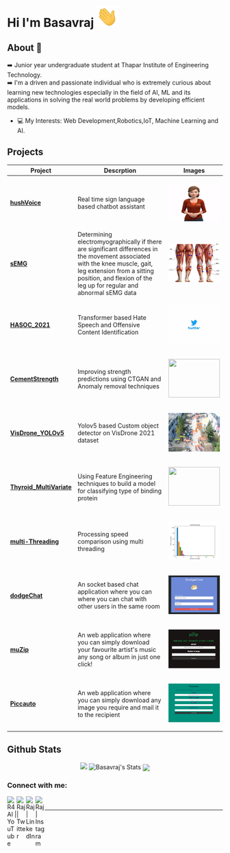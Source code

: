 # Hi I'm Basavraj <img src="https://raw.githubusercontent.com/ABSphreak/ABSphreak/master/gifs/Hi.gif" width="50px">

<!-- ![](https://activity-graph.herokuapp.com/graph?username=basavraj-chinagundi&theme=react-dark&hide_border=true&area=true) -->

## About 🚀
:arrow_right: Junior year undergraduate student at Thapar Institute of Engineering Technology.<br>
:arrow_right: I'm a driven and passionate individual who is extremely curious about learning new technologies especially in the field of AI, ML and its applications in solving the real world problems by developing efficient models.

- 💻 My Interests: Web Development,Robotics,IoT, Machine Learning and AI.


## Projects

|Project | Descrption | Images |
|--|--|--|
|**[hushVoice](https://github.com/ritikrajdev/hackmit)**| Real time sign language based chatbot assistant|<p align="center"><img src="https://github.com/basavraj-chinagundi/hackmit/blob/main/iLoveYou.gif" height="90" width="120"></p>|
|**[sEMG](https://github.com/basavraj-chinagundi/sEMG-classification)**| Determining electromyographically if there are significant differences in the movement associated with the knee muscle, gait, leg extension from a sitting position, and flexion of the leg up for regular and abnormal sEMG data|<p align="center"><img src="https://github.com/basavraj-chinagundi/sEMG-classification/blob/main/The-placement-of-16-surface-EMG-sensors-and-two-accelerometers-over-lower-extremity.png" height="90" width="120"></p>|
|**[HASOC_2021](https://github.com/basavraj-chinagundi/HASOC_2021)**|Transformer based Hate Speech and Offensive Content Identification|<p align="center"><img src="https://github.com/basavraj-chinagundi/HASOC_2021/blob/main/2.gif"  height="90" width="120"></p>|
|**[CementStrength](https://github.com/basavraj-chinagundi/Cement_strength)**| Improving strength predictions using CTGAN and Anomaly removal techniques|<p align="center"><img src="https://github.com/basavraj-chinagundi/Cement_strength/blob/main/concrete-bricks-png-concret-brick-11563338228am83qe7e0y.png" height="90" width="120"></p>|
|**[VisDrone_YOLOv5](https://github.com/basavraj-chinagundi/VisDrone_YOLOv5)**| Yolov5 based Custom object detector on VisDrone 2021 dataset|<p align="center"><img src="https://github.com/basavraj-chinagundi/VisDrone_YOLOv5/blob/main/images/1.jpg"  height="90" width="120"></p>|
|**[Thyroid_MultiVariate](https://github.com/basavraj-chinagundi/Thyroid_Multivariate_Classification)**|Using Feature Engineering techniques to build a model for classifying type of binding protein|<p align="center"><img src="https://github.com/basavraj-chinagundi/Thyroid_Multivariate_Classification/blob/main/download.jpg"  height="90" width="120"></p>|
|**[multi-Threading](https://github.com/basavraj-chinagundi/multi-threading)**| Processing speed comparison using multi threading|<p align="center"><img src="https://github.com/basavraj-chinagundi/multi-threading/blob/main/thread.jpeg"  height="90" width="120"></p>|
|**[dodgeChat](https://dodgechat.herokuapp.com/)**| An socket based chat application where you can where you can chat with other users in the same room |<p align="center"><img src="https://github.com/basavraj-chinagundi/dodgeChat/blob/main/Screenshot%20from%202021-04-28%2000-23.png"  height="90" width="120"></p>|
|**[muZip](https://muzip.herokuapp.com/)**| An web application where you can simply download your favourite artist's music any song or album in just one click!|<p align="center"><img src="https://github.com/basavraj-chinagundi/muzip/blob/main/muzip.png"  height="90" width="120"></p>|
|**[Piccauto](https://piccauto.herokuapp.com/)**| An web application where you can simply download any image you require and mail it to the recipient|<p align="center"><img src="https://github.com/basavraj-chinagundi/Piccauto/blob/main/Piccauto.png"  height="90" width="120"></p>|

## Github Stats
<div align="center">
  
<img src="https://github-readme-streak-stats.herokuapp.com/?user=basavraj-chinagundi&theme=dark">

<img src="https://github-readme-stats.vercel.app/api?username=basavraj-chinagundi&count_private=true&show_icons=true&theme=dark" alt="Basavraj's Stats"/>

<img align="center" src="https://github-readme-stats.vercel.app/api/top-langs/?username=basavraj-chinagundi&layout=compact&theme=dark"/>


</div>

### Connect with me:

[<img align="left" alt="R4 AI | YouTube" width="22px" src="https://cdn.jsdelivr.net/npm/simple-icons@v3/icons/youtube.svg" />][youtube]
[<img align="left" alt="Raj| Twitter" width="22px" src="https://cdn.jsdelivr.net/npm/simple-icons@v3/icons/twitter.svg" />][twitter]
[<img align="left" alt="Raj| LinkedIn" width="22px" src="https://cdn.jsdelivr.net/npm/simple-icons@v3/icons/linkedin.svg" />][linkedin]
[<img align="left" alt="Raj | Instagram" width="22px" src="https://cdn.jsdelivr.net/npm/simple-icons@v3/icons/instagram.svg" />][instagram]

<br />

---

[twitter]: https://twitter.com/ChinagundiRaj
[youtube]: https://www.youtube.com/channel/UCNSafXd4krHl8M17af4lABg
[instagram]: https://www.instagram.com/rajchinagundi/
[linkedin]: https://www.linkedin.com/in/basavrajchinagundi/
